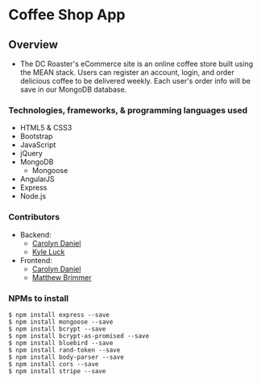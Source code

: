 # Coffee Shop App

## Overview
* The DC Roaster's eCommerce site is an online coffee store built using the MEAN stack. Users can register an account, login, and order delicious coffee to be delivered weekly. Each user's order info will be save in our MongoDB database.


<!-- ![Coffee Shop](img/***********.png) -->



### Technologies, frameworks, & programming languages used
* HTML5 & CSS3
* Bootstrap
* JavaScript
* jQuery
* MongoDB
  * Mongoose
* AngularJS
* Express
* Node.js



### Contributors
* Backend:
  * [Carolyn Daniel](https://github.com/csdaniel17)
  * [Kyle Luck](https://github.com/kyleluck)
* Frontend:
  * [Carolyn Daniel](https://github.com/csdaniel17)
  * [Matthew Brimmer](https://github.com/mbrimmer83)  



### NPMs to install

```node
$ npm install express --save
$ npm install mongoose --save
$ npm install bcrypt --save
$ npm install bcrypt-as-promised --save
$ npm install bluebird --save
$ npm install rand-token --save
$ npm install body-parser --save
$ npm install cors --save
$ npm install stripe --save
```


<!-- ### Live demo

[Check it out](*********) -->


<!-- ### Updates to make -->
